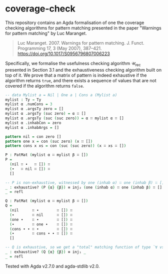 # coverage-check

This repository contains an Agda formalisation of one the coverage checking algorithms for pattern matching presented in the paper "Warnings for pattern matching" by Luc Maranget.

> Luc Maranget. 2007. Warnings for pattern matching. J. Funct. Programming 17, 3 (May 2007), 387–421. <https://doi.org/10.1017/S0956796807006223>

Specifically, we formalise the usefulness checking algorithm $\mathcal{U}_\text{rec}$ presented in Section 3.1 and the exhaustiveness checking algorithm built on top of it.
We prove that a matrix of pattern is indeed exhaustive if the algorithm returns `true`, and there exists a sequence of values that are not covered if the algorithm returns `false`.

```agda
-- data Mylist a = Nil | One a | Cons a (Mylist a)
mylist : Ty → Ty
mylist α .numCons = 3
mylist α .argsTy zero = []
mylist α .argsTy (suc zero) = α ∷ []
mylist α .argsTy (suc (suc zero)) = α ∷ mylist α ∷ []
mylist α .inhabCon = zero
mylist α .inhabArgs = []

pattern nil = con zero []
pattern one x = con (suc zero) (x ∷ [])
pattern cons x xs = con (suc (suc zero)) (x ∷ xs ∷ [])

P : PatMat (mylist α ∷ mylist β ∷ [])
P =
  (nil ∷ ∙   ∷ []) ∷
  (∙   ∷ nil ∷ []) ∷
  []

-- P is non-exhaustive, witnessed by one (inhab α) ∷ one (inhab β) ∷ []
_ : exhaustive? (P {α} {β}) ≡ inj₂ (one (inhab α) ∷ one (inhab β) ∷ [] , _)
_ = refl

Q : PatMat (mylist α ∷ mylist β ∷ [])
Q =
  (nil      ∷ ∙        ∷ []) ∷
  (∙        ∷ nil      ∷ []) ∷
  (one ∙    ∷ ∙        ∷ []) ∷
  (∙        ∷ one ∙    ∷ []) ∷
  (cons ∙ ∙ ∷ ∙        ∷ []) ∷
  (∙        ∷ cons ∙ ∙ ∷ []) ∷
  []

-- Q is exhaustive, so we get a "total" matching function of type `∀ vs → Match Q vs` inside the inj₁
_ : exhaustive? (Q {α} {β}) ≡ inj₁ _
_ = refl
```

Tested with Agda v2.7.0 and agda-stdlib v2.0.
